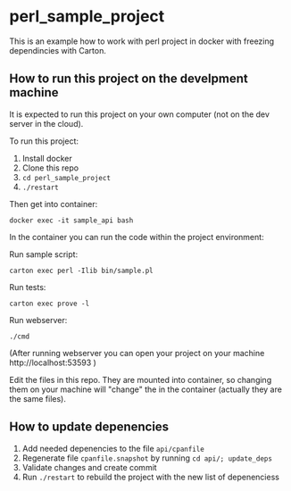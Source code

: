 # perl_sample_project

This is an example how to work with perl project in docker with freezing dependincies with Carton.

## How to run this project on the develpment machine

It is expected to run this project on your own computer (not on the dev server in the cloud).

To run this project:

 1. Install docker
 2. Clone this repo
 3. `cd perl_sample_project`
 4. `./restart`

Then get into container:

    docker exec -it sample_api bash

In the container you can run the code within the project environment:

Run sample script:

    carton exec perl -Ilib bin/sample.pl

Run tests:

    carton exec prove -l

Run webserver:

    ./cmd

(After running webserver you can open your project on your machine http://localhost:53593 )

Edit the files in this repo. They are mounted into container, so changing them on your machine
will "change" the in the container (actually they are the same files).

## How to update depenencies

 1. Add needed depenencies to the file `api/cpanfile`
 2. Regenerate file `cpanfile.snapshot` by running `cd api/; update_deps`
 3. Validate changes and create commit
 4. Run `./restart` to rebuild the project with the new list of depenenciess
